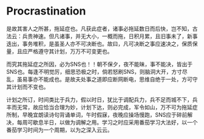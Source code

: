 # Procrastination

是故其害人之所甚，拖延症也。凡获此症者，诸事必拖延数日而后快，岂不知，古法云：兵贵神速。但凡诸事，并无大小，一概而拖，日积月累，且旧事未了，新事迭出，事务堆积，是虽圣人亦不可决断也。故曰，凡可决断之事应速决之，保质保量，且应严格遵守其计划，万万不可变更也。    

而究其拖延症之所因，必为SNS也！！朝不保夕，夜不能昧，事不能决，皆出于SNS也。每逢不明觉厉，细思恐极之时，倘若怒刷SNS，则脑洞大开，方寸尽乱，虽易事亦不能成也。是故夫处事之道即应断网断电，思维自绝于一处，方可守其计划而不变也。   

计划之所订，时间类比于兵力，假以时日，犹比于调配兵力，兵不足而城不下，兵丰而无常，故应恰当合理为妙，计划下达，则必完成，军令如山，万不可为拖延症所制，早晚宜朗读诗句背诵单词，午时假寐，夜晚应操场慢跑，SNS应于碎前解决，每周可歇息半日，以做为调解之用。学习之时应采用番茄学习大法好，以一个番茄学习时间为一个周期，以为之深入云云。

